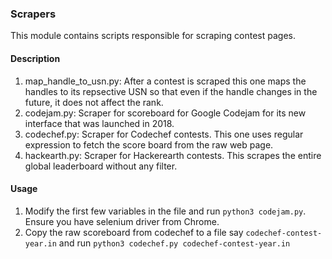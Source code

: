 ### Scrapers

This module contains scripts responsible for scraping contest pages.

#### Description

1. map_handle_to_usn.py: After a contest is scraped this one maps the handles to its repsective USN so that even if the handle changes in the future, it does not affect the rank.
1. codejam.py: Scraper for scoreboard for Google Codejam for its new interface that was launched in 2018. 
2. codechef.py: Scraper for Codechef contests. This one uses regular expression to fetch the score board from the raw web page.
3. hackearth.py: Scraper for Hackerearth contests. This scrapes the entire global leaderboard without any filter.

#### Usage

1. Modify the first few variables in the file and run `python3 codejam.py`. Ensure you have selenium driver from Chrome.
2. Copy the raw scoreboard from codechef to a file say `codechef-contest-year.in` and run `python3 codechef.py codechef-contest-year.in` 
